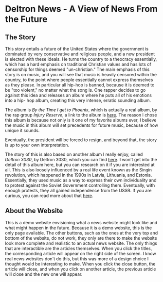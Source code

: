 # Deltron News - A View of News From the Future

## The Story
This story entails a future of the United States where the government is dominated by very conservative and religious people, and a new president is 
elected with these ideals. He turns the country to a theocracy essentially, which has a hard emphasis on traditional Christian values and has lots of 
censorship for things deemed "un-christian." The main emphasis of this story is on music, and you will see that music is heavily censored within the 
country, to the point where people essentially cannot express themselves as they please. In particular all hip-hop is banned, because it is deemed to be 
"too violent," no matter what the song is. One rapper decides to go against this idea and releases an album where he puts all of his emotions into a hip-
hop album, creating this very intense, erratic sounding album. 

The album is *By the Time I get to Phoenix*, which is actually a real album, by the rap 
group *Injury Reserve*, a link to the album is [here](https://open.spotify.com/album/7L7oMPboBCeyGLJVsHSWM2?si=K82Jk2Q3QsmJcrtMgpnPOg). The reason I chose 
this album is because not only is it one of my favorite albums ever, I believe the music in this album will set precedents for future music, because of how 
unique it sounds.

Eventually, the president will be forced to resign, and beyond that, the story is up to your own interpretation.

The story of this is also based on another album I really enjoy, called *Deltron 3030*, by Deltron 3030, which you can find [here](https://open.spotify.com/album/04uhhcjGVCHodMgZjXOlye?si=cJN4_fNgRqOQwRZJWWYNQA). I won't get into the detail of this album here, but you can research on 
it if you are interested at all. This is also loosely influenced by a real life event known as the Singin revolution, which happened in the 1990s in 
Latvia, Lithuania, and Estonia. Essentially, they used music as a way to express their own individuality and to protest against the Soviet Government 
controlling them. Eventually, with enough protests, they all gained independence from the USSR. If you are curious, you can read more about that [here](https://en.wikipedia.org/wiki/Singing_Revolution).

## About the Website
This is a demo website envisioning what a news website might look like and what might happen in the future. Because it is a demo website, this is the only 
page available. The other buttons, such as the ones at the very top and bottom of the website, do not work, they only are there to make the website look 
more complete and realistic to an actual news website. The only things that are interactible are the articles themselves. When you click the titles, the 
corresponding article will appear on the right side of the screen. I know real news websites don't do this, but this was more of a design choice I thought 
would be interesting to make. When you click the close button, the article will close, and when you click on another article, the previous article will 
close and the new one will appear.
